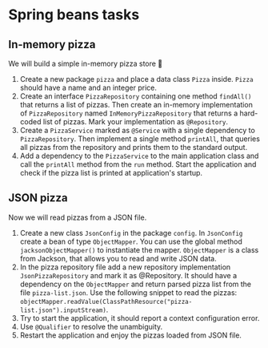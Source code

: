 # Spring beans tasks

## In-memory pizza
We will build a simple in-memory pizza store 🍕 

1. Create a new package `pizza` and place a data class `Pizza` inside. `Pizza` should have a name and an
integer price.
2. Create an interface `PizzaRepository` containing one method `findAll()` that returns a list of pizzas. Then
create an in-memory implementation of `PizzaRepository` named `InMemoryPizzaRepository` that returns a hard-coded
list of pizzas. Mark your implementation as `@Repository`.
3. Create a `PizzaService` marked as `@Service` with a single dependency to `PizzaRepository`. Then implement
a single method `printAll`, that queries all pizzas from the repository and prints them to the standard output.
4. Add a dependency to the `PizzaService` to the main application class and call the `printAll` method from
the `run` method. Start the application and check if the pizza list is printed at application's startup.

## JSON pizza
Now we will read pizzas from a JSON file.

1. Create a new class `JsonConfig` in the package `config`. In `JsonConfig` create a bean
of type `ObjectMapper`. You can use the global method `jacksonObjectMapper()` to instantiate the mapper. `ObjectMapper`
is a class from Jackson, that allows you to read and write JSON data.
2. In the pizza repository file add a new repository implementation `JsonPizzaRepository` and mark it
as @Repository. It should have a dependency on the `ObjectMapper` and return parsed pizza list from the
file `pizza-list.json`. Use the  following snippet to read the pizzas:
`objectMapper.readValue(ClassPathResource("pizza-list.json").inputStream)`.
3. Try to start the application, it should report a context configuration error.
4. Use `@Qualifier` to resolve the unambiguity.
5. Restart the application and enjoy the pizzas loaded from JSON file.
